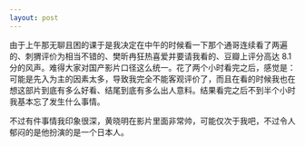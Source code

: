```yaml
---
layout: post
---
```


由于上午那无聊且困的课于是我决定在中午的时候看一下那个通哥连续看了两遍的、刺猬评价为相当不错的、樊昕冉狂热喜爱并要请我看的、豆瓣上评分高达 8.1 分的风声。难得大家对国产影片口径这么统一。花了两个小时看完之后，感觉是：可能是先入为主的因素太多，导致我完全不能客观评价了，而且在看的时候我也在想这部片到底有多么好看、结尾到底有多么出人意料。结果看完之后不到半个小时我基本忘了发生什么事情。

不过有件事情我印象很深，黄晓明在影片里面非常帅，可能仅次于我吧，不过令人郁闷的是他扮演的是一个日本人。
